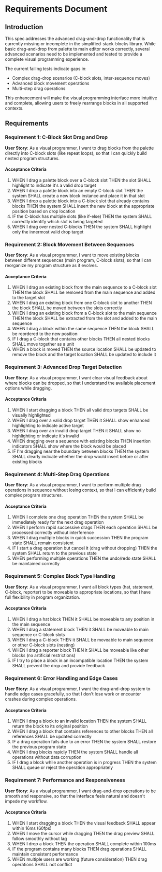 # Requirements Document

## Introduction

This spec addresses the advanced drag-and-drop functionality that is currently missing or incomplete in the simplified-stack-blocks library. While basic drag-and-drop from palette to main editor works correctly, several advanced scenarios need to be implemented and tested to provide a complete visual programming experience.

The current failing tests indicate gaps in:
- Complex drag-drop scenarios (C-block slots, inter-sequence moves)
- Advanced block movement operations  
- Multi-step drag operations

This enhancement will make the visual programming interface more intuitive and complete, allowing users to freely rearrange blocks in all supported contexts.

## Requirements

### Requirement 1: C-Block Slot Drag and Drop

**User Story:** As a visual programmer, I want to drag blocks from the palette directly into C-block slots (like repeat loops), so that I can quickly build nested program structures.

#### Acceptance Criteria

1. WHEN I drag a palette block over a C-block slot THEN the slot SHALL highlight to indicate it's a valid drop target
2. WHEN I drop a palette block into an empty C-block slot THEN the system SHALL create a new block instance and place it in that slot
3. WHEN I drop a palette block into a C-block slot that already contains blocks THEN the system SHALL insert the new block at the appropriate position based on drop location
4. IF the C-block has multiple slots (like if-else) THEN the system SHALL correctly identify which slot is being targeted
5. WHEN I drag over nested C-blocks THEN the system SHALL highlight only the innermost valid drop target

### Requirement 2: Block Movement Between Sequences

**User Story:** As a visual programmer, I want to move existing blocks between different sequences (main program, C-block slots), so that I can reorganize my program structure as it evolves.

#### Acceptance Criteria

1. WHEN I drag an existing block from the main sequence to a C-block slot THEN the block SHALL be removed from the main sequence and added to the target slot
2. WHEN I drag an existing block from one C-block slot to another THEN the block SHALL be moved between the slots correctly
3. WHEN I drag an existing block from a C-block slot to the main sequence THEN the block SHALL be extracted from the slot and added to the main sequence
4. WHEN I drag a block within the same sequence THEN the block SHALL be reordered to the new position
5. IF I drag a C-block that contains other blocks THEN all nested blocks SHALL move together as a unit
6. WHEN a block is moved THEN the source location SHALL be updated to remove the block and the target location SHALL be updated to include it

### Requirement 3: Advanced Drop Target Detection

**User Story:** As a visual programmer, I want clear visual feedback about where blocks can be dropped, so that I understand the available placement options while dragging.

#### Acceptance Criteria

1. WHEN I start dragging a block THEN all valid drop targets SHALL be visually highlighted
2. WHEN I drag over a valid drop target THEN it SHALL show enhanced highlighting to indicate active target
3. WHEN I drag over an invalid drop target THEN it SHALL show no highlighting or indicate it's invalid
4. WHEN dragging over a sequence with existing blocks THEN insertion indicators SHALL show where the block would be placed
5. IF I'm dragging near the boundary between blocks THEN the system SHALL clearly indicate whether the drop would insert before or after existing blocks

### Requirement 4: Multi-Step Drag Operations

**User Story:** As a visual programmer, I want to perform multiple drag operations in sequence without losing context, so that I can efficiently build complex program structures.

#### Acceptance Criteria

1. WHEN I complete one drag operation THEN the system SHALL be immediately ready for the next drag operation
2. WHEN I perform rapid successive drags THEN each operation SHALL be processed correctly without interference
3. WHEN I drag multiple blocks in quick succession THEN the program state SHALL remain consistent
4. IF I start a drag operation but cancel it (drag without dropping) THEN the system SHALL return to the previous state
5. WHEN performing multiple operations THEN the undo/redo state SHALL be maintained correctly

### Requirement 5: Complex Block Type Handling

**User Story:** As a visual programmer, I want all block types (hat, statement, C-block, reporter) to be moveable to appropriate locations, so that I have full flexibility in program organization.

#### Acceptance Criteria

1. WHEN I drag a hat block THEN it SHALL be moveable to any position in the main sequence
2. WHEN I drag a statement block THEN it SHALL be moveable to main sequence or C-block slots
3. WHEN I drag a C-block THEN it SHALL be moveable to main sequence or other C-block slots (nesting)
4. WHEN I drag a reporter block THEN it SHALL be moveable like other blocks (no artificial restrictions)
5. IF I try to place a block in an incompatible location THEN the system SHALL prevent the drop and provide feedback

### Requirement 6: Error Handling and Edge Cases

**User Story:** As a visual programmer, I want the drag-and-drop system to handle edge cases gracefully, so that I don't lose work or encounter crashes during complex operations.

#### Acceptance Criteria

1. WHEN I drag a block to an invalid location THEN the system SHALL return the block to its original position
2. WHEN I drag a block that contains references to other blocks THEN all references SHALL be updated correctly
3. IF a drag operation fails due to an error THEN the system SHALL restore the previous program state
4. WHEN I drag blocks rapidly THEN the system SHALL handle all operations without data corruption
5. IF I drag a block while another operation is in progress THEN the system SHALL queue or reject the operation appropriately

### Requirement 7: Performance and Responsiveness

**User Story:** As a visual programmer, I want drag-and-drop operations to be smooth and responsive, so that the interface feels natural and doesn't impede my workflow.

#### Acceptance Criteria

1. WHEN I start dragging a block THEN the visual feedback SHALL appear within 16ms (60fps)
2. WHEN I move the cursor while dragging THEN the drag preview SHALL follow smoothly without lag
3. WHEN I drop a block THEN the operation SHALL complete within 100ms
4. IF the program contains many blocks THEN drag operations SHALL maintain consistent performance
5. WHEN multiple users are working (future consideration) THEN drag operations SHALL not conflict

